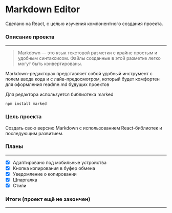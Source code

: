 # Markdown Editor
Сделано на React, с целью изучения компонентного создания проекта.

### Описание проекта
----
> Markdown — это язык текстовой разметки с крайне простым и удобным синтаксисом. Файлы созданные в этой разметке легко могут быть конвертированы.

Markdown-редакторах представляет собой удобный инструмент с полем ввода кода и с лайв-предосмотром, который будет комфортен для оформления readme.md будущих проектов

Для редактора используется библиотека marked 
```npm
npm install marked
```
### Цель проекта

Создать свою версию Markdown с использованием React-библиотек и последующим развитием.

### Планы
----
- [X] Адаптировано под мобильные устройства
- [X] Кнопка копирования в буфер обмена
- [X] Уведомление о копировании
- [X] Шпаргалка 
- [X] Стили

### Итоги (проект ещё не закончен)
----